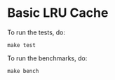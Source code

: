 # Basic LRU Cache

To run the tests, do:

    make test

To run the benchmarks, do:

    make bench
